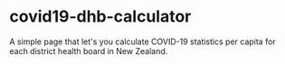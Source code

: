 # covid19-dhb-calculator
A simple page that let's you calculate COVID-19 statistics per capita for each district health board in New Zealand.
